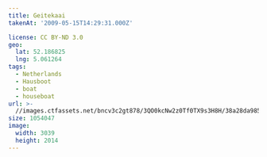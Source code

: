 ```yaml
---
title: Geitekaai
takenAt: '2009-05-15T14:29:31.000Z'

license: CC BY-ND 3.0
geo:
  lat: 52.186825
  lng: 5.061264
tags:
  - Netherlands
  - Hausboot
  - boat
  - houseboat
url: >-
  //images.ctfassets.net/bncv3c2gt878/3QO0kcNw2z0Tf0TX9s3H8H/38a28da985945a6f9a43e005f461f7b0/geitekaai_4356560850_o
size: 1054047
image:
  width: 3039
  height: 2014
---
```

